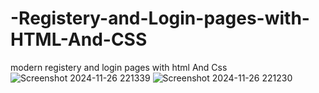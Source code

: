 # -Registery-and-Login-pages-with-HTML-And-CSS
modern registery and login pages with html And Css
![Screenshot 2024-11-26 221339](https://github.com/user-attachments/assets/d01b31e2-e55a-43eb-a42b-669f8c4e2b85)
![Screenshot 2024-11-26 221230](https://github.com/user-attachments/assets/400c7985-23c9-41ae-9434-5d9ed7ac4678)
